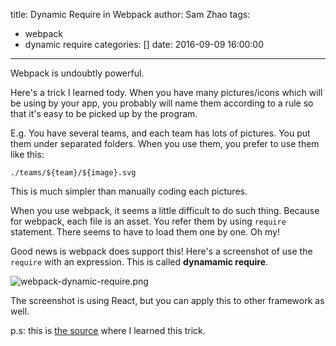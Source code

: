 title: Dynamic Require in Webpack
author: Sam Zhao
tags:
  - webpack
  - dynamic require
categories: []
date: 2016-09-09 16:00:00
---
Webpack is undoubtly powerful.

Here's a trick I learned tody. When you have many pictures/icons which will be using by your app, you probably will name them according to a rule so that it's easy to be picked up by the program.

E.g. You have several teams, and each team has lots of pictures. You put them under separated folders. When you use them, you prefer to use them like this:

`./teams/${team}/${image}.svg`

This is much simpler than manually coding each pictures.

When you use webpack, it seems a little difficult to do such thing. Because for webpack, each file is an asset. You refer them by using `require` statement. There seems to have to load them one by one. Oh my!

Good news is webpack does support this! Here's a screenshot of use the `require` with an expression. This is called **dynamamic require**. 

![webpack-dynamic-require.png](/images/webpack-dynamic-require.png)

The screenshot is using React, but you can apply this to other framework as well.

p.s: this is [the source](https://github.com/facebookincubator/create-react-app/issues/585) where I learned this trick.
